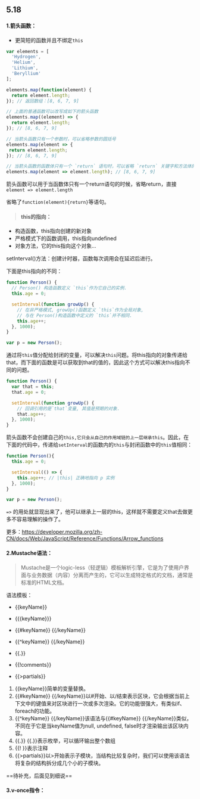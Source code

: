 

## 5.18

#### 1.箭头函数：

- 更简短的函数并且不绑定`this`

```js
var elements = [
  'Hydrogen',
  'Helium',
  'Lithium',
  'Beryllium'
];

elements.map(function(element) {
  return element.length;
}); // 返回数组：[8, 6, 7, 9]

// 上面的普通函数可以改写成如下的箭头函数
elements.map((element) => {
  return element.length;
}); // [8, 6, 7, 9]

// 当箭头函数只有一个参数时，可以省略参数的圆括号
elements.map(element => {
 return element.length;
}); // [8, 6, 7, 9]

// 当箭头函数的函数体只有一个 `return` 语句时，可以省略 `return` 关键字和方法体的花括号
elements.map(element => element.length); // [8, 6, 7, 9]
```

箭头函数可以用于当函数体只有一个return语句的时候，省略return，直接`element => element.length`

省略了`function(element){return}`等语句。

> #### this的指向：

- 构造函数，this指向创建的新对象
- 严格模式下的函数调用，this指向undefined
- 对象方法，它的this指向这个对象...

setInterval()方法：创建计时器，函数每次调用会在延迟后进行。

下面是this指向的不同：

```js
function Person() {
  // Person() 构造函数定义 `this`作为它自己的实例.
  this.age = 0;

  setInterval(function growUp() {
    // 在非严格模式, growUp()函数定义 `this`作为全局对象,
    // 与在 Person()构造函数中定义的 `this`并不相同.
    this.age++;
  }, 1000);
}

var p = new Person();
```

通过将`this`值分配给封闭的变量，可以解决`this`问题。将this指向的对象传递给that，而下面的函数是可以获取到that的值的，因此这个方式可以解决this指向不同的问题。

```js
function Person() {
  var that = this;
  that.age = 0;

  setInterval(function growUp() {
    // 回调引用的是`that`变量, 其值是预期的对象.
    that.age++;
  }, 1000);
}
```

箭头函数不会创建自己的`this,它只会从自己的作用域链的上一层继承this`。因此，在下面的代码中，传递给`setInterval`的函数内的`this`与封闭函数中的`this`值相同：

```js
function Person(){
  this.age = 0;

  setInterval(() => {
    this.age++; // |this| 正确地指向 p 实例
  }, 1000);
}

var p = new Person();
```

`=>` 的用处就显现出来了，他可以继承上一层的this，这样就不需要定义that去做更多不容易理解的操作了。

更多：https://developer.mozilla.org/zh-CN/docs/Web/JavaScript/Reference/Functions/Arrow_functions



#### 2.Mustache语法：

> Mustache是一个logic-less（轻逻辑）模板解析引擎，它是为了使用户界面与业务数据（内容）分离而产生的，它可以生成特定格式的文档，通常是标准的HTML文档。

语法模板：

- {{keyName}}
- {{{keyName}}}
- {{#keyName}} {{/keyName}}
- {{^keyName}} {{/keyName}}
- {{.}}
- {{!comments}}

- {{>partials}}



1. {{keyName}}简单的变量替换。
2. {{#keyName}} {{/keyName}}以#开始、以/结束表示区块，它会根据当前上下文中的键值来对区块进行一次或多次渲染。它的功能很强大，有类似if、foreach的功能。
3. {{^keyName}} {{/keyName}}该语法与{{#keyName}} {{/keyName}}类似，不同在于它是当keyName值为null, undefined, false时才渲染输出该区块内容。
4. {{.}} {{.}}表示枚举，可以循环输出整个数组
5. {{! }}表示注释
6. {{>partials}}以>开始表示子模块，当结构比较复杂时，我们可以使用该语法将复杂的结构拆分成几个小的子模块。

==待补充，后面见到细说==



#### 3.v-once指令：

